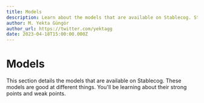```yaml
---
title: Models
description: Learn about the models that are available on Stablecog. Stable Diffusion, Kandinsky, Openjourney, Waifu Diffusion and more.
author: M. Yekta Güngör
author_url: https://twitter.com/yektagg
date: 2023-04-18T15:00:00.000Z
---
```


# Models

This section details the models that are available on Stablecog. These models are good at different things. You'll be learning about their strong points and weak points.
